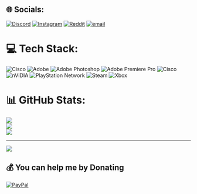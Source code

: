 
## 🌐 Socials:
[![Discord](https://img.shields.io/badge/Discord-%237289DA.svg?logo=discord&logoColor=white)](https://discord.gg/pedromax222) [![Instagram](https://img.shields.io/badge/Instagram-%23E4405F.svg?logo=Instagram&logoColor=white)](https://instagram.com/maximus23451) [![Reddit](https://img.shields.io/badge/Reddit-%23FF4500.svg?logo=Reddit&logoColor=white)](https://reddit.com/user/u/Sufficient-Sail5210) [![email](https://img.shields.io/badge/Email-D14836?logo=gmail&logoColor=white)](mailto:maximus.ludio@protonmail.com) 

# 💻 Tech Stack:
![Cisco](https://img.shields.io/badge/cisco-%23049fd9.svg?style=for-the-badge&logo=cisco&logoColor=black) ![Adobe](https://img.shields.io/badge/adobe-%23FF0000.svg?style=for-the-badge&logo=adobe&logoColor=white) ![Adobe Photoshop](https://img.shields.io/badge/adobe%20photoshop-%2331A8FF.svg?style=for-the-badge&logo=adobe%20photoshop&logoColor=white) ![Adobe Premiere Pro](https://img.shields.io/badge/Adobe%20Premiere%20Pro-9999FF.svg?style=for-the-badge&logo=Adobe%20Premiere%20Pro&logoColor=white) ![Cisco](https://img.shields.io/badge/cisco-%23049fd9.svg?style=for-the-badge&logo=cisco&logoColor=black) ![nVIDIA](https://img.shields.io/badge/nVIDIA-%2376B900.svg?style=for-the-badge&logo=nVIDIA&logoColor=white) ![PlayStation Network](https://img.shields.io/badge/PSN-%230070D1.svg?style=for-the-badge&logo=Playstation&logoColor=white) ![Steam](https://img.shields.io/badge/steam-%23000000.svg?style=for-the-badge&logo=steam&logoColor=white) ![Xbox](https://img.shields.io/badge/xbox-%23107C10.svg?style=for-the-badge&logo=xbox&logoColor=white)
# 📊 GitHub Stats:
![](https://github-readme-stats.vercel.app/api?username=Maximus23451&theme=dark&hide_border=false&include_all_commits=true&count_private=false)<br/>
![](https://github-readme-streak-stats.herokuapp.com/?user=Maximus23451&theme=dark&hide_border=false)<br/>
![](https://github-readme-stats.vercel.app/api/top-langs/?username=Maximus23451&theme=dark&hide_border=false&include_all_commits=true&count_private=false&layout=compact)

---
[![](https://visitcount.itsvg.in/api?id=Maximus23451&icon=0&color=0)](https://visitcount.itsvg.in)

  ## 💰 You can help me by Donating
  [![PayPal](https://img.shields.io/badge/PayPal-00457C?style=for-the-badge&logo=paypal&logoColor=white)](https://paypal.me/https://paypal.me/MSzabo57?country.x=HU&locale.x=en_US) 

  
<!-- Proudly created with GPRM ( https://gprm.itsvg.in ) -->
